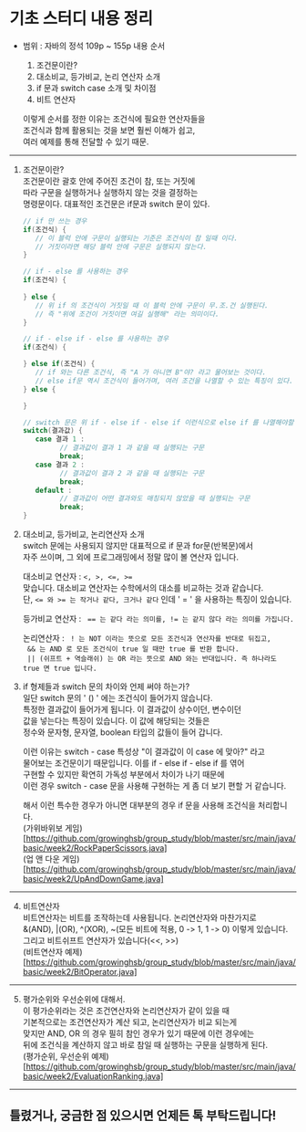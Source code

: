 # 기초 스터디 내용 정리    
* 범위 : 자바의 정석 109p ~ 155p
  내용 순서    
  1. 조건문이란?     
  2. 대소비교, 등가비교, 논리 연산자 소개      
  3. if 문과 switch case 소개 및 차이점     
  4. 비트 연산자
  
  이렇게 순서를 정한 이유는 조건식에 필요한 연산자들을     
  조건식과 함께 활용되는 것을 보면 훨씬 이해가 쉽고,      
  여러 예제를 통해 전달할 수 있기 때문.
***
1. 조건문이란?     
   조건문이란 괄호 안에 주어진 조건이 참, 또는 거짓에     
   따라 구문을 실행하거나 실행하지 않는 것을 결정하는       
   명령문이다. 대표적인 조건문은 if문과 switch 문이 있다.      
   ```java    
   // if 만 쓰는 경우       
   if(조건식) {
      // 이 블럭 안에 구문이 실행되는 기준은 조건식이 참 일때 이다.
      // 거짓이라면 해당 블럭 안에 구문은 실행되지 않는다.
   }
   
   // if - else 를 사용하는 경우      
   if(조건식) {
      
   } else {
      // 위 if 의 조건식이 거짓일 때 이 블럭 안에 구문이 무.조.건 실행된다.
      // 즉 "위에 조건이 거짓이면 여길 실행해" 라는 의미이다.
   }
   
   // if - else if - else 를 사용하는 경우  
   if(조건식) {
   
   } else if(조건식) {
      // if 와는 다른 조건식, 즉 "A 가 아니면 B"야? 라고 물어보는 것이다. 
      // else if문 역시 조건식이 들어가며, 여러 조건을 나열할 수 있는 특징이 있다.
   } else {
   
   }
   
   // switch 문은 위 if - else if - else if 이런식으로 else if 를 나열해야할 때 쓰인다.   
   switch(결과값) {
      case 결과 1 :
            // 결과값이 결과 1 과 같을 때 실행되는 구문
            break;
      case 결과 2 :
            // 결과값이 결과 2 과 같을 때 실행되는 구문
            break;      
      default : 
            // 결과값이 어떤 결과와도 매칭되지 않았을 때 실행되는 구문
            break;
   }
   ```
2. 대소비교, 등가비교, 논리연산자 소개     
   switch 문에는 사용되지 않지만 대표적으로 if 문과 for문(반복문)에서      
   자주 쓰이며, 그 외에 프로그래밍에서 정말 많이 볼 연산자 입니다.      
   
   대소비교 연산자 :  ```<, >, <=, >=```     
   맞습니다. 대소비교 연산자는 수학에서의 대소를 비교하는 것과 같습니다.    
   단, ```<= 와 >= 는 작거나 같다, 크거나 같다``` 인데 ' = ' 을 사용하는 특징이 있습니다.     
   
   등가비교 연산자 : ``` == 는 같다 라는 의미를, != 는 같지 않다 라는 의미를 가집니다.```        
   
   논리연산자 : ``` ! 는 NOT 이라는 뜻으로 모든 조건식과 연산자를 반대로 뒤집고,```             
   ``` && 는 AND 로 모든 조건식이 true 일 때만 true 를 반환 합니다.```    
   ``` || (쉬프트 + 역슬래쉬) 는 OR 라는 뜻으로 AND 와는 반대입니다. 즉 하나라도 true 면 true 입니다.```     
   
3. if 형제들과 switch 문의 차이와 언제 써야 하는가?        
   일단 switch 문의 ' () ' 에는 조건식이 들어가지 않습니다.     
   특정한 결과값이 들어가게 됩니다. 이 결과값이 상수이던, 변수이던    
   값을 넣는다는 특징이 있습니다. 이 값에 해당되는 것들은     
   정수와 문자형, 문자열, boolean 타입의 값들이 들어 갑니다.     
   
   이런 이유는 switch - case 특성상 "이 결과값이 이 case 에 맞아?" 라고     
   물어보는 조건문이기 때문입니다. 이를 if - else if - else if 를 엮어    
   구현할 수 있지만 확연히 가독성 부분에서 차이가 나기 때문에        
   이런 경우 switch - case 문을 사용해 구현하는 게 좀 더 보기 편할 거 같습니다.
   
   해서 이런 특수한 경우가 아니면 대부분의 경우 if 문을 사용해 조건식을 처리합니다.    
(가위바위보 게임)[https://github.com/growinghsb/group_study/blob/master/src/main/java/basic/week2/RockPaperScissors.java]      
(업 앤 다운 게임)[https://github.com/growinghsb/group_study/blob/master/src/main/java/basic/week2/UpAndDownGame.java]
***   
4. 비트연산자     
   비트연산자는 비트를 조작하는데 사용됩니다. 논리연산자와 마찬가지로      
   &(AND), |(OR), ^(XOR), ~(모든 비트에 적용, 0 -> 1, 1 -> 0) 이렇게 있습니다.
   그리고 비트쉬프트 연산자가 있습니다(<<, >>)     
(비트연산자 예제)[https://github.com/growinghsb/group_study/blob/master/src/main/java/basic/week2/BitOperator.java]       
***
5. 평가순위와 우선순위에 대해서.       
   이 평가순위라는 것은 조건연산자와 논리연산자가 같이 있을 때      
   기본적으로는 조건연산자가 계산 되고, 논리연산자가 비교 되는게    
   맞지만 AND, OR 의 경우 필히 참인 경우가 있기 때문에 이런 경우에는      
   뒤에 조건식을 계산하지 않고 바로 참일 때 실행하는 구문을 실행하게 된다.     
(평가순위, 우선순위 예제)[https://github.com/growinghsb/group_study/blob/master/src/main/java/basic/week2/EvaluationRanking.java]        
***
## 틀렸거나, 궁금한 점 있으시면 언제든 톡 부탁드립니다!
